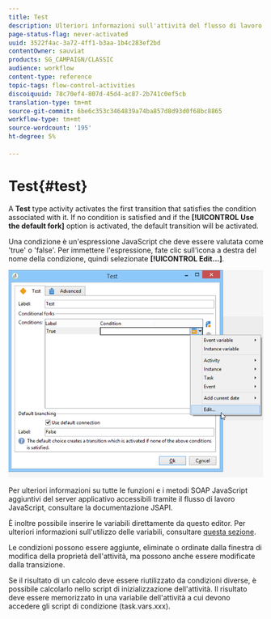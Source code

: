 ```yaml
---
title: Test
description: Ulteriori informazioni sull'attività del flusso di lavoro Test
page-status-flag: never-activated
uuid: 3522f4ac-3a72-4ff1-b3aa-1b4c283ef2bd
contentOwner: sauviat
products: SG_CAMPAIGN/CLASSIC
audience: workflow
content-type: reference
topic-tags: flow-control-activities
discoiquuid: 78c70ef4-807d-45d4-ac87-2b741c0ef5cb
translation-type: tm+mt
source-git-commit: 6be6c353c3464839a74ba857d8d93d0f68bc8865
workflow-type: tm+mt
source-wordcount: '195'
ht-degree: 5%

---
```



# Test{#test}

A **Test** type activity activates the first transition that satisfies the condition associated with it. If no condition is satisfied and if the **[!UICONTROL Use the default fork]** option is activated, the default transition will be activated.

Una condizione è un&#39;espressione JavaScript che deve essere valutata come &#39;true&#39; o &#39;false&#39;. Per immettere l&#39;espressione, fate clic sull&#39;icona a destra del nome della condizione, quindi selezionate **[!UICONTROL Edit...]**.

![](assets/edit_test.png)

Per ulteriori informazioni su tutte le funzioni e i metodi SOAP JavaScript aggiuntivi del server applicativo accessibili tramite il flusso di lavoro JavaScript, consultare la documentazione [](https://docs.adobe.com/content/help/en/campaign-classic/technicalresources/api/index.html)JSAPI.

È inoltre possibile inserire le variabili direttamente da questo editor. Per ulteriori informazioni sull&#39;utilizzo delle variabili, consultare [questa sezione](../../workflow/using/javascript-scripts-and-templates.md#variables).

Le condizioni possono essere aggiunte, eliminate o ordinate dalla finestra di modifica della proprietà dell&#39;attività, ma possono anche essere modificate dalla transizione.

Se il risultato di un calcolo deve essere riutilizzato da condizioni diverse, è possibile calcolarlo nello script di inizializzazione dell&#39;attività. Il risultato deve essere memorizzato in una variabile dell&#39;attività a cui devono accedere gli script di condizione (task.vars.xxx).
